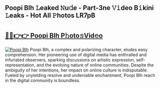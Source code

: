 ## Poopi Blh 𝙻eaked 𝙽u𝚍e - Part-3ne 𝚅𝚒deo B𝚒kini 𝙻eaks - Hot All 𝙿hotos LR7pB

# <h2><a href="http://ld1e4nx.urlbe.top/?page=Poopi+Blh">🔗🔗👉👉 Poopi Blh P𝚑oto𝚜Vid𝚎o</a></h2>

[![Poopi Blh](https://i.imgur.com/eBuTRDB.gif)](http://ld1e4nx.urlbe.top/?page=Poopi+Blh)
Poopi Blh, a complex and polarizing character, eludes easy comprehension. Her pioneering use of digital media has enthralled and infuriated observers, sparking discussions on artistic expression, self-representation, and the evolving nature of online communities. Despite the ambiguity of her intentions, her impact on online culture is indisputable. Fueled by unyielding resolve and undeniable enchantment, Poopi Blh reach in the digital community is boundless.
